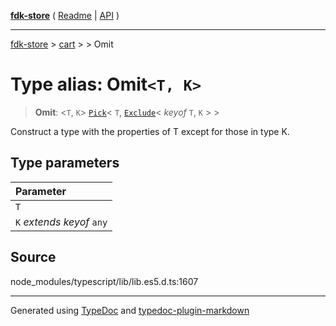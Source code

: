 [**fdk-store**](../../../README.md) ( [Readme](../../../README.md) \| [API](../../../API.md) )

---

[fdk-store](../../../API.md) > [cart](../../README.md) > [<internal>](../README.md) > Omit

# Type alias: Omit`<T, K>`

> **Omit**: \<`T`, `K`\> [`Pick`](type-alias.Pick.md)\< `T`, [`Exclude`](type-alias.Exclude.md)\< _keyof_ `T`, `K` \> \>

Construct a type with the properties of T except for those in type K.

## Type parameters

| Parameter                   |
| :-------------------------- |
| `T`                         |
| `K` _extends_ _keyof_ `any` |

## Source

node_modules/typescript/lib/lib.es5.d.ts:1607

---

Generated using [TypeDoc](https://typedoc.org/) and [typedoc-plugin-markdown](https://www.npmjs.com/package/typedoc-plugin-markdown)

